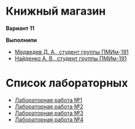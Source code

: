 # Книжный магазин

**Вариант 11**

**Выполнили**
* [Медведев Д. А., студент группы ПМИм-191](https://github.com/MedvedevDenis)
* [Найденко А. В., студент группы ПМИм-191](https://github.com/AndreyNaidenko)

# Список лабораторных

* [Лабораторная работа №1](/lab1)
* [Лабораторная работа №2](/lab2)
* [Лабораторная работа №3](/lab3)
* [Лабораторная работа №4](/lab4)
